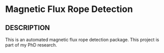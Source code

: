 # Magnetic Flux Rope Detection
## DESCRIPTION
This is an automated magnetic flux rope detection package. This project is part of my PhD research.
